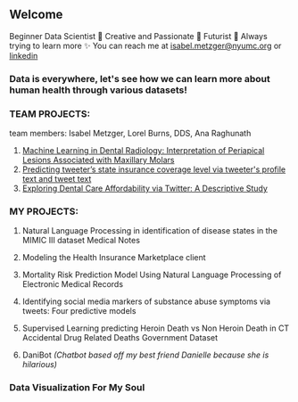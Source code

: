 ## Welcome

Beginner Data Scientist :crystal_ball: Creative and Passionate :pencil: Futurist :green_heart: Always trying to learn more :sparkles: You can reach me at [isabel.metzger@nyumc.org](url) or [linkedin](https://www.linkedin.com/in/isabel-metzger-53675366/)

### Data is everywhere, let's see how we can learn more about human health through various datasets!

### TEAM PROJECTS:
team members: Isabel Metzger, Lorel Burns, DDS, Ana Raghunath
1. [Machine Learning in Dental Radiology: Interpretation of Periapical Lesions Associated with Maxillary Molars](pages/independent_site.html)
2. [Predicting tweeter’s state insurance coverage level via tweeter's profile text and tweet text](pages/independent_site.html)
3. [Exploring Dental Care Affordability via Twitter: A Descriptive Study](pages/independent_site.html)

### MY PROJECTS:
1. Natural Language Processing in identification of disease states in the MIMIC III dataset Medical Notes

2. Modeling the Health Insurance Marketplace client

3. Mortality Risk Prediction Model Using Natural Language Processing of Electronic Medical Records

4. Identifying social media markers of substance abuse symptoms via tweets: Four predictive models

5. Supervised Learning predicting Heroin Death vs Non Heroin Death in CT Accidental Drug Related Deaths Government Dataset 

6. DaniBot _(Chatbot based off my best friend Danielle because she is hilarious)_


### Data Visualization For My Soul

